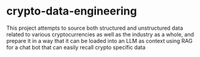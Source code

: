 # crypto-data-engineering

This project attempts to source both structured and unstructured data related to various cryptocurrencies as well as the industry as a whole, and prepare it in a way that it can be loaded into an LLM as context using RAG for a chat bot that can easily recall crypto specific data
